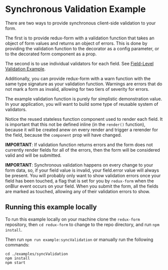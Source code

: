 # Synchronous Validation Example

There are two ways to provide synchronous client-side validation to your form.

The first is to provide redux-form with a
validation function that takes an object of form values and returns an object of errors.
This is done by providing the validation function to the decorator as a config parameter, or
to the decorated form component as a prop.

The second is to use individual validators for each field. See
[Field-Level Validation Example](http://redux-form.com/7.0.3/examples/fieldLevelValidation/).

Additionally, you can provide redux-form with a warn function with the same type signature as
your validation function. Warnings are errors that do not mark a form as invalid, allowing for
two tiers of severity for errors.

The example validation function is purely for simplistic demonstration value. In your 
application, you will want to build some type of reusable system of validators.

Notice the reused stateless function component used to render each field. It is important that 
this not be defined inline (in the `render()` function), because it will be created anew on every
render and trigger a rerender for the field, because the `component` prop will have changed.

**IMPORTANT**: If validation function returns errors and the form does not currently render fields
for all of the errors, then the form will be considered valid and will be submitted.

**IMPORTANT**: Synchronous validation happens on every change to your form data, so, if your field 
value is invalid, your field.error value will always be present. You will probably only want to
show validation errors once your field has been touched, a flag that is set for you by `redux-form`
when the onBlur event occurs on your field. When you submit the form, all the fields are marked as
touched, allowing any of their validation errors to show.

## Running this example locally

To run this example locally on your machine clone the `redux-form` repository,
then `cd redux-form` to change to the repo directory, and run `npm install`.

Then run `npm run example:syncValidation` or manually run the
following commands:
```
cd ./examples/syncValidation
npm install
npm start
```

